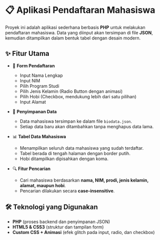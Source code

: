 # 📋 Aplikasi Pendaftaran Mahasiswa

Proyek ini adalah aplikasi sederhana berbasis **PHP** untuk melakukan pendaftaran mahasiswa. Data yang diinput akan tersimpan di file **JSON**, kemudian ditampilkan dalam bentuk tabel dengan desain modern.

## ✨ Fitur Utama

- 📝 **Form Pendaftaran**  
  - Input Nama Lengkap  
  - Input NIM  
  - Pilih Program Studi  
  - Pilih Jenis Kelamin (Radio Button dengan animasi)  
  - Pilih Hobi (Checkbox, mendukung lebih dari satu pilihan)  
  - Input Alamat  

- 💾 **Penyimpanan Data**  
  - Data mahasiswa tersimpan ke dalam file `biodata.json`.  
  - Setiap data baru akan ditambahkan tanpa menghapus data lama.  

- 📊 **Tabel Data Mahasiswa**  
  - Menampilkan seluruh data mahasiswa yang sudah terdaftar.  
  - Tabel berada di tengah halaman dengan border putih.  
  - Hobi ditampilkan dipisahkan dengan koma.  

- 🔍 **Fitur Pencarian**  
  - Cari mahasiswa berdasarkan **nama, NIM, prodi, jenis kelamin, alamat, maupun hobi**.  
  - Pencarian dilakukan secara **case-insensitive**.  

## 🛠️ Teknologi yang Digunakan

- **PHP** (proses backend dan penyimpanan JSON)  
- **HTML5 & CSS3** (struktur dan tampilan form)  
- **Custom CSS + Animasi** (efek glitch pada input, radio, dan checkbox)  
